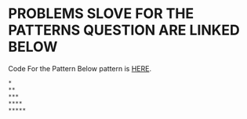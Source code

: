 # PROBLEMS SLOVE FOR THE PATTERNS QUESTION ARE LINKED BELOW

Code For the Pattern Below pattern is [HERE](/patterns/pattern01.java). 
```
*
**
***
****
*****
```
